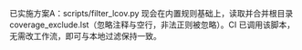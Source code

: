 已实施方案A：scripts/filter_lcov.py 现会在内置规则基础上，读取并合并根目录 coverage_exclude.lst（忽略注释与空行，非法正则被忽略）。CI 已调用该脚本，无需改工作流，即可与本地过滤保持一致。